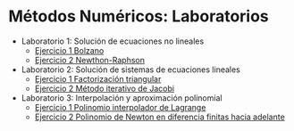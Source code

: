 # Métodos Numéricos: Laboratorios

- Laboratorio 1: Solución de ecuaciones no lineales
    - [Ejercicio 1 Bolzano](/ejercicio1.ipynb)
    - [Ejercicio 2 Newthon-Raphson]()
- Laboratorio 2: Solución de sistemas de ecuaciones lineales
    - [Ejercicio 1 Factorización triangular](/)
    - [Ejercicio 2 Método iterativo de Jacobi](/)
- Laboratorio 3: Interpolación y aproximación polinomial
    - [Ejercicio 1 Polinomio interpolador de Lagrange](/)
    - [Ejercicio 2 Polinomio de Newton en diferencia finitas hacia adelante](/)
